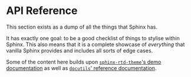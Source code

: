 <!--
 ~ Copyright (c) 2021 Pradyun Gedam
 ~ Licensed under Creative Commons Attribution-ShareAlike 4.0 International License
 ~ SPDX-License-Identifier: CC-BY-SA-4.0
 -->

# API Reference

This section exists as a dump of all the things that Sphinx has.

It has exactly one goal: to be a good checklist of things to stylise within Sphinx. This also means that it is a complete showcase of _everything_ that vanilla Sphinx provides and includes all sorts of edge cases.

Some of the content here builds upon [`sphinx-rtd-theme`'s demo documentation](https://sphinx-rtd-theme.readthedocs.io/en/stable/) as well as [`docutils`' reference documentation](https://docutils.sourceforge.io/docs/index.html#ref-reference-material-for-all-groups).


